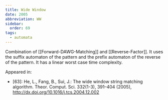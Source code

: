 ```yaml
---
title: Wide Window
date: 2005
abbreviation: WW
sidebar:
  order: 69
tags:
  - automata
---
```


Combination of [[Forward-DAWG-Matching]] and [[Reverse-Factor]]. It uses the suffix automaton of the pattern and the prefix automaton of the reverse of the pattern. It has a linear worst case time complexity.

Appeared in:

- [63]: He, L., Fang, B., Sui, J.: The wide window string matching algorithm. Theor. Comput. Sci. 332(1-3), 391–404 (2005), http://dx.doi.org/10.1016/j.tcs.2004.12.002

